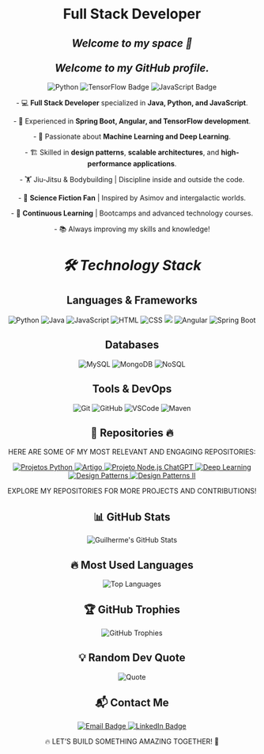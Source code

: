 <h1 align="center">
<!--<img
      src = "./docs/assets/"
      alt = "TrantorFinance"
      width = "1050"
      height = "450"
   />-->
   </br>
Full Stack Developer
</h1>


<h2 align="center">
  <em>Welcome to my space 🚀</em> 
  <br>
  <br>
  <em><strong>Welcome to my GitHub profile.</strong></em>
</h2>
<p align="center">
  <img src="https://img.shields.io/badge/Python-black?style=for-the-badge&logo=python&logoColor=blue" alt="Python">
  <img src="https://img.shields.io/badge/TensorFlow-black?style=for-the-badge&logo=tensorflow&logoColor=orange" alt="TensorFlow Badge">
  <img src="https://img.shields.io/badge/JavaScript-black?style=for-the-badge&logo=javascript&logoColor=yellow" alt="JavaScript Badge">
</p>
<p align="center">
- 💻 <Strong>Full Stack Developer</Strong> specialized in <Strong>Java, Python, and JavaScript</Strong>.
</p>
<p align="center">
- 🚀 Experienced in <Strong>Spring Boot, Angular, and TensorFlow development</Strong>.
</p>
<p align="center">
- 🔬 Passionate about <Strong>Machine Learning and Deep Learning</Strong>.
</p>
<p align="center">
- 🏗 Skilled in <Strong>design patterns</Strong>, <Strong>scalable architectures</Strong>, and <Strong>high-performance applications</Strong>.
</p>
<p align="center">
- 🏋️ Jiu-Jitsu & Bodybuilding | Discipline inside and outside the code.
</p>
<p align="center">
- 📖 <Strong>Science Fiction Fan</Strong> | Inspired by Asimov and intergalactic worlds.
</p>
<p align="center">
- 🌱 <Strong>Continuous Learning</Strong> | Bootcamps and advanced technology courses.
</p>
<p align="center">
- 📚 Always improving my skills and knowledge!
</p>


<h1 align="center">
  <em>🛠️ Technology Stack</em>
</h1>


<h2 align="center">
  <Strong>Languages & Frameworks</Strong>
</h2>
<p align="center">
  <img src="https://img.shields.io/badge/Python-black?style=for-the-badge&logo=python&logoColor=blue" alt="Python">
  <img src="https://img.shields.io/badge/Java-black?style=for-the-badge&logo=java&logoColor=white" alt="Java">
  <img src="https://img.shields.io/badge/JavaScript-black?style=for-the-badge&logo=javascript&logoColor=yellow" alt="JavaScript">
  <img src="https://img.shields.io/badge/HTML-black?style=for-the-badge&logo=html5&logoColor=E34F26" alt="HTML">
  <img src="https://img.shields.io/badge/CSS-black?style=for-the-badge&logo=css3&logoColor=1572B6" alt="CSS">
  <img src="https://img.shields.io/badge/-Nodejs-black?style=for-the-badge&logo=Node.js"/>
  <img src="https://img.shields.io/badge/Angular-black?style=for-the-badge&logo=angular&logoColor=DD0031" alt="Angular">
  <img src="https://img.shields.io/badge/Spring_Boot-black?style=for-the-badge&logo=spring-boot&logoColor=6DB33F" alt="Spring Boot">
</p>


<h2 align="center">
  <Strong>Databases</Strong>
</h2>
<p align="center">
  <img src="https://img.shields.io/badge/MySQL-black?style=for-the-badge&logo=mysql&logoColor=4479A1" alt="MySQL">
  <img src="https://img.shields.io/badge/MongoDB-black?style=for-the-badge&logo=mongodb&logoColor=47A248" alt="MongoDB">
  <img src="https://img.shields.io/badge/NoSQL-black?style=for-the-badge&logo=nosql&logoColor=green" alt="NoSQL">
</p>


<h2 align="center">
  <Strong>Tools & DevOps</Strong>
</h2>
<p align="center">
  <img src="https://img.shields.io/badge/Git-black?style=for-the-badge&logo=git&logoColor=F05032" alt="Git">
  <img src="https://img.shields.io/badge/GitHub-black?style=for-the-badge&logo=github&logoColor=white" alt="GitHub">
  <img src="https://img.shields.io/badge/VSCode-black?style=for-the-badge&logo=vscode&logoColor=007ACC" alt="VSCode">
  <img src="https://img.shields.io/badge/Maven-black?style=for-the-badge&logo=apache-maven&logoColor=C71A36" alt="Maven">
</p>


<h2 align="center">
  <Strong>📂 Repositories 🔥</Strong>
</h2>
<p align="center">
<span style="text-transform: uppercase;">Here are some of my most relevant and engaging repositories:</span>
</p>
<p align="center">
  <!-- Repositório Projetos Python -->
  <a href="https://github.com/GuilhermeM070/Projetos-Python" target="_blank">
    <img src="https://img.shields.io/badge/Projetos Python-black?style=for-the-badge&logo=python&logoColor=blue" alt="Projetos Python"/>
  </a>
  <!-- Repositório Artigo sobre Web3 e Blockchain -->
  <a href="https://github.com/GuilhermeM070/Artigo_Neural_Networks_Blockchain" target="_blank">
    <img src="https://img.shields.io/badge/Artigo Web3 e Blockchain-black?style=for-the-badge&&logoColor=white" alt="Artigo"/>
  </a>
  <!-- Repositório Projeto Node.js ChatGPT -->
  <a href="https://github.com/GuilhermeM070/Projeto_Node.js_ChatGPT" target="_blank">
    <img src="https://img.shields.io/badge/Projeto Node.js ChatGPT-black?style=for-the-badge&logo=Node.js&logoColor=green" alt="Projeto Node.js ChatGPT"/>
  </a>
   <!-- Repositório Deep Learning -->
  <a href="https://github.com/GuilhermeM070/Deep-Learning" target="_blank">
    <img src="https://img.shields.io/badge/Deep Learning-black?style=for-the-badge&logo=tensorflow&logoColor=00AEEF" alt="Deep Learning"/>
  </a>
  <!-- Repositório Design Patterns -->
  <a href="https://github.com/GuilhermeM070/Design_Patterns" target="_blank">
    <img src="https://img.shields.io/badge/Design Patterns-black?style=for-the-badge&logo=java&logoColor=purple" alt="Design Patterns"/>
  </a>
  <!-- Repositório Design Patterns II -->
  <a href="https://github.com/GuilhermeM070/Design-Patterns-II" target="_blank">
    <img src="https://img.shields.io/badge/Design Patterns II-black?style=for-the-badge&logo=java&logoColor=purple" alt="Design Patterns II"/>
  </a>
<p align="center">
<span style="text-transform: uppercase;"🔍 <Strong>Explore my repositories for more projects and contributions!</Strong></span>
</p>


<h2 align="center">
  <Strong>📊 GitHub Stats</Strong>
</h2>
<p align="center">
  <img src="https://github-readme-stats.vercel.app/api?username=GuilhermeMatos&show_icons=true&theme=tokyonight" alt="Guilherme's GitHub Stats">
</p>


<h2 align="center">
  <Strong>🔥 Most Used Languages</Strong>
</h2>
<p align="center">
  <img src="https://github-readme-stats.vercel.app/api/top-langs/?username=GuilhermeMatos&layout=compact&theme=tokyonight" alt="Top Languages">
</p>


<h2 align="center">
  <Strong>🏆 GitHub Trophies</Strong>
</h2>
<p align="center">
  <img src="https://github-profile-trophy.vercel.app/?username=GuilhermeMatos&theme=darkhub" alt="GitHub Trophies">
</p>


<h2 align="center">
  <Strong>💡 Random Dev Quote</Strong>
</h2>
<p align="center">
  <img src="https://quotes-github-readme.vercel.app/api?type=horizontal&theme=radical" alt="Quote">
</p>


<h2 align="center">
  <Strong>📬 Contact Me</Strong>
</h2>
<p align="center">
  <a href="mailto:guimatos070@gmail.com">
    <img src="https://img.shields.io/badge/Email-guimatos070%40gmail.com-black?style=for-the-badge&logo=gmail&logoColor=D14836" alt="Email Badge">
  </a>
  <a href="https://www.linkedin.com/in/guilherme-matos-413400200">
    <img src="https://img.shields.io/badge/LinkedIn-Guilherme%20Matos-black?style=for-the-badge&logo=linkedin&logoColor=blue" alt="LinkedIn Badge">
  </a>
</p>

<p align="center">
  <span style="text-transform: uppercase;"<Strong>🔥 Let’s build something amazing together! 🚀</Strong></span>
</p>
